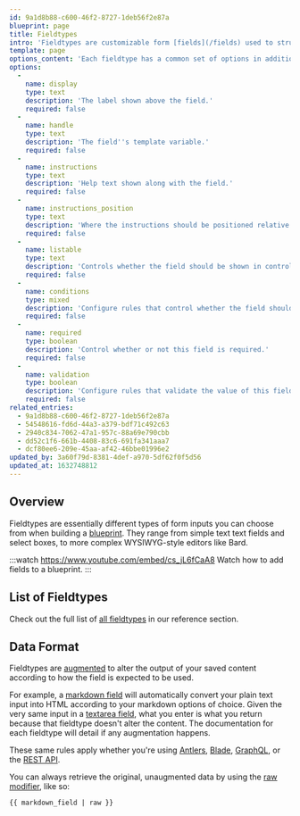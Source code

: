 ```yaml
---
id: 9a1d8b88-c600-46f2-8727-1deb56f2e87a
blueprint: page
title: Fieldtypes
intro: 'Fieldtypes are customizable form [fields](/fields) used to structure your content and provide an intuitive content management experience. Each fieldtype has its own UI, data format, and configuration options.'
template: page
options_content: 'Each fieldtype has a common set of options in addition to any unique ones specific to that type.'
options:
  -
    name: display
    type: text
    description: 'The label shown above the field.'
    required: false
  -
    name: handle
    type: text
    description: 'The field''s template variable.'
    required: false
  -
    name: instructions
    type: text
    description: 'Help text shown along with the field.'
    required: false
  -
    name: instructions_position
    type: text
    description: 'Where the instructions should be positioned relative to the field. Options: `Above` or `Below`.'
    required: false
  -
    name: listable
    type: text
    description: 'Controls whether the field should be shown in control panel listings. Options: `hidden`, `visible`, or `listable`.'
    required: false
  -
    name: conditions
    type: mixed
    description: 'Configure rules that control whether the field should be shown or hidden. Learn more about [conditional fields](/conditional-fields).'
    required: false
  -
    name: required
    type: boolean
    description: 'Control whether or not this field is required.'
    required: false
  -
    name: validation
    type: boolean
    description: 'Configure rules that validate the value of this field before allowing the user to save. Learn more about [validation](/blueprints#validation).'
    required: false
related_entries:
  - 9a1d8b88-c600-46f2-8727-1deb56f2e87a
  - 54548616-fd6d-44a3-a379-bdf71c492c63
  - 2940c834-7062-47a1-957c-88a69e790cbb
  - dd52c1f6-661b-4408-83c6-691fa341aaa7
  - dcf80ee6-209e-45aa-af42-46bbe01996e2
updated_by: 3a60f79d-8381-4def-a970-5df62f0f5d56
updated_at: 1632748812
---
```

## Overview

Fieldtypes are essentially different types of form inputs you can choose from when building a [blueprint](/blueprints). They range from simple text text fields and select boxes, to more complex WYSIWYG-style editors like Bard.

:::watch https://www.youtube.com/embed/cs_jL6fCaA8
Watch how to add fields to a blueprint.
:::

## List of Fieldtypes

Check out the full list of [all fieldtypes](/reference/fieldtypes) in our reference section.

## Data Format

Fieldtypes are [augmented](/augmentation) to alter the output of your saved content according to how the field is expected to be used.

For example, a [markdown field](/fieldtypes/markdown) will automatically convert your plain text input into HTML according to your markdown options of choice. Given the very same input in a [textarea field](/fieldtypes/textarea), what you enter is what you return because that fieldtype doesn't alter the content. The documentation for each fieldtype will detail if any augmentation happens.

These same rules apply whether you're using [Antlers](/antlers), [Blade](/blade), [GraphQL](/graphql), or the [REST API](/rest-api).

You can always retrieve the original, unaugmented data by using the [raw modifier](/modifiers/raw), like so:

```
{{ markdown_field | raw }}
```